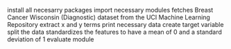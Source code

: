 install all necesarry packages 
import necessary modules
fetches  Breast Cancer Wisconsin (Diagnostic) dataset from the UCI Machine Learning Repository
extract x and y terms
print necessary data
create target variable
split the data
standardizes the features to have a mean of 0 and a standard deviation of 1
evaluate module

